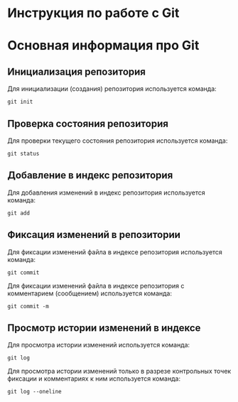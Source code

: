 # **Инструкция по работе с Git**

# Основная информация про Git

## Инициализация репозитория

Для инициализации (создания) репозитория используется команда:

    git init

## Проверка состояния репозитория

Для проверки текущего состояния репозитория используется команда:

    git status

## Добавление в индекс репозитория

Для добавления изменений в индекс репозитория используется команда:

    git add

## Фиксация изменений в репозитории

Для фиксации изменений файла в индексе репозитория используется команда:

    git commit

Для фиксации изменений файла в индексе репозитория с комментарием (сообщением) используется команда:

    git commit -m

## Просмотр истории изменений в индексе

Для просмотра истории изменений используется команда:

    git log

Для просмотра истории изменений только в разрезе контрольных точек фиксации и комментариях к ним используется команда:

    git log --oneline

    